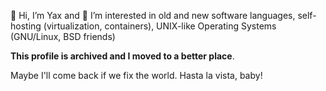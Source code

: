 <!---
kianby/kianby is a ✨ special ✨ repository because its `README.md` (this file) appears on your GitHub profile.
You can click the Preview link to take a look at your changes.
--->

👋 Hi, I’m Yax and 👀 I’m interested in old and new software languages, self-hosting (virtualization, containers), UNIX-like Operating Systems (GNU/Linux, BSD friends)

**This profile is archived and I moved to a better place**.

Maybe I'll come back if we fix the world. Hasta la vista, baby!
